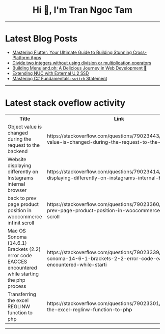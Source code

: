 <h1 align="center">Hi 👋, I'm Tran Ngoc Tam</h1>

---

# Latest Blog Posts 
<!-- BLOG-POST-LIST:START -->
- [Mastering Flutter: Your Ultimate Guide to Building Stunning Cross-Platform Apps](https://dev.to/itechburner/mastering-flutter-your-ultimate-guide-to-building-stunning-cross-platform-apps-i4k)
- [Divide two integers without using division or multiplication operators](https://dev.to/prashantrmishra/divide-two-integers-without-using-division-or-multiplication-operators-2bne)
- [Building Menuland.ph: A Delicious Journey in Web Development 🍕](https://dev.to/saqib_syed_68931758105445/building-menulandph-a-delicious-journey-in-web-development-2b3m)
- [Extending NUC with External U.2 SSD](https://dev.to/splix/extending-nuc-with-external-u2-ssd-2e63)
- [Mastering C# Fundamentals: `switch` Statement](https://dev.to/moh_moh701/mastering-c-fundamentals-switch-statement-3jk4)
<!-- BLOG-POST-LIST:END -->

---

# Latest stack oveflow activity
<table>
  <tr><th>Title</th><th>Link</th></tr>
  <!-- STACKOVERFLOW:START --><tr><td>Object value is changed during the request to the backend</td><td>https://stackoverflow.com/questions/79023443/object-value-is-changed-during-the-request-to-the-backend</td></tr><tr><td>Website displaying differently on Instagrams internal browser</td><td>https://stackoverflow.com/questions/79023414/website-displaying-differently-on-instagrams-internal-browser</td></tr><tr><td>back to prev page product position in woocommerce infinit scroll</td><td>https://stackoverflow.com/questions/79023360/back-to-prev-page-product-position-in-woocommerce-infinit-scroll</td></tr><tr><td>Mac OS Sonoma &lpar;14.6.1&rpar; Brackets &lpar;2.2&rpar; error code EACCES encountered while starting the php process</td><td>https://stackoverflow.com/questions/79023339/mac-os-sonoma-14-6-1-brackets-2-2-error-code-eacces-encountered-while-starti</td></tr><tr><td>Transferring the excel REGLINW function to php</td><td>https://stackoverflow.com/questions/79023301/transferring-the-excel-reglinw-function-to-php</td></tr><!-- STACKOVERFLOW:END -->
</table>

---


